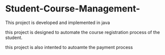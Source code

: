 # Student-Course-Management-

This project is developed and implemented in java

this project is designed to automate the course registration process of the student.

this project is also intented to autoamte the payment process
